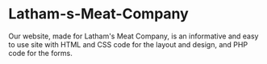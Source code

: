 # Latham-s-Meat-Company
Our website, made for Latham's Meat Company, is an informative and easy to use site with HTML and CSS code for the layout and design, and PHP code for the forms.
